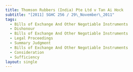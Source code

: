 ```yaml
---
title: Thomson Rubbers (India) Pte Ltd v Tan Ai Hock
subtitle: "[2011] SGHC 256 / 29\_November\_2011"
tags:
  - Bills of Exchange And Other Negotiable Instruments
  - Dishonour
  - Bills of Exchange And Other Negotiable Instruments
  - Legal Proceedings
  - Summary Judgment
  - Bills of Exchange And Other Negotiable Instruments
  - Consideration
  - Sufficiency
layout: single
---
```


